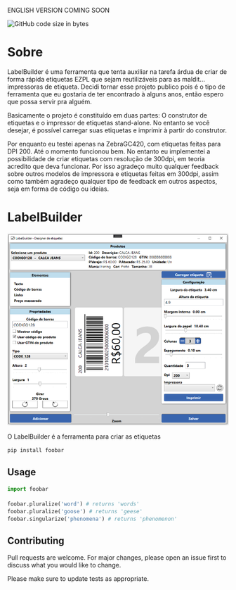 ENGLISH VERSION COMING SOON

![GitHub code size in bytes](https://img.shields.io/github/languages/code-size/JuanAlexandre/LabelBuilder)

# Sobre

LabelBuilder é uma ferramenta que tenta auxiliar na tarefa árdua de criar de forma rápida etiquetas EZPL que sejam reutilizáveis para as maldit... impressoras de etiqueta.
Decidi tornar esse projeto publico pois é o tipo de ferramenta que eu gostaria de ter encontrado à alguns anos, então espero que possa servir pra alguém.

Basicamente o projeto é constituído em duas partes: O construtor de etiquetas e o impressor de etiquetas stand-alone. No entanto se você desejar, é possível carregar suas etiquetas e imprimir à partir do construtor.

Por enquanto eu testei apenas na ZebraGC420, com etiquetas feitas para DPI 200. Até o momento funcionou bem. No entanto eu implementei a possibilidade de criar etiquetas com resolução de 300dpi, em teoria acredito que deva funcionar. Por isso agradeço muito qualquer feedback sobre outros modelos de impressora e etiquetas feitas em 300dpi, assim como também agradeço qualquer tipo de feedback em outros aspectos, seja em forma de código ou ideias.

# LabelBuilder

![Alt text](/LabelBuilderIMAGE.png?raw=true "Title")

O LabelBuilder é a ferramenta para criar as etiquetas

```bash
pip install foobar
```

## Usage

```python
import foobar

foobar.pluralize('word') # returns 'words'
foobar.pluralize('goose') # returns 'geese'
foobar.singularize('phenomena') # returns 'phenomenon'
```

## Contributing
Pull requests are welcome. For major changes, please open an issue first to discuss what you would like to change.

Please make sure to update tests as appropriate.
